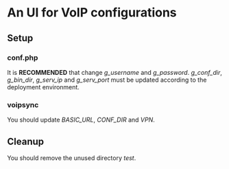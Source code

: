 # An UI for VoIP configurations

## Setup

### conf.php

It is __RECOMMENDED__ that change *g_username* and *g_password*. *g_conf_dir*,  *g_bin_dir*, *g_serv_ip* and *g_serv_port* must be updated according to the deployment environment.

### voipsync

You should update *BASIC_URL*, *CONF_DIR* and *VPN*.

## Cleanup

You should remove the unused directory *test*.
